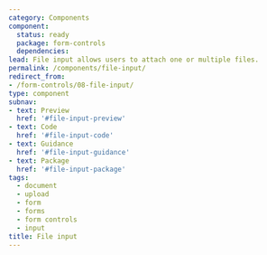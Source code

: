 ```yaml
---
category: Components
component:
  status: ready
  package: form-controls
  dependencies:
lead: File input allows users to attach one or multiple files.
permalink: /components/file-input/
redirect_from:
- /form-controls/08-file-input/
type: component
subnav:
- text: Preview
  href: '#file-input-preview'
- text: Code
  href: '#file-input-code'
- text: Guidance
  href: '#file-input-guidance'
- text: Package
  href: '#file-input-package'
tags:
  - document
  - upload
  - form
  - forms
  - form controls
  - input
title: File input
---
```

